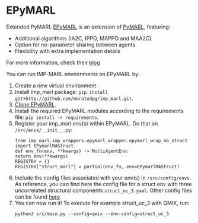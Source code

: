 # EPyMARL

Extended PyMARL [EPyMARL](https://github.com/uoe-agents/epymarl) is an extension of [PyMARL](https://github.com/oxwhirl/pymarl), featuring:
- Additional algorithms (IA2C, IPPO, MAPPO and MAA2C)
- Option for no-parameter sharing between agents
- Flexibility with extra implementation details

For more information, check their [blog](https://agents.inf.ed.ac.uk/blog/epymarl/)

You can run IMP-MARL environments on EPyMARL by:

1. Create a new virtual environment.
2. Install imp_marl package: `pip install git+http://github.com/moratodpg/imp_marl.git`.
3. [Clone EPyMARL](https://github.com/uoe-agents/epymarl).
4. Install the required EPyMARL modules according to the requirements file: `pip install -r requirements`.
5. Register your imp_marl env(s) within EPyMARL. Do that on `/src/envs/__init__.py`:
    ```
    from imp_marl.imp_wrappers.epymarl_wrapper.epymarl_wrap_ma_struct import EPymarlMAStruct
    def env_fn(env, **kwargs) -> MultiAgentEnv:
    return env(**kwargs)
    REGISTRY = {}
    REGISTRY["struct_marl"] = partial(env_fn, env=EPymarlMAStruct)
    ```
6. Include the config files associated with your env(s) in `/src/config/envs`. As reference, you can find here the config file for a struct env with three uncorrelated structural components `struct_uc_3.yaml`. Other config files can be found [here](https://github.com/moratodpg/imp_marl/tree/main/papers/neurips_23/pymarl/config/envs). 
7. You can now run it! To execute for example struct_uc_3 with QMIX, run: 
    ```
    python3 src/main.py --config=qmix --env-config=struct_uc_3
    ```
